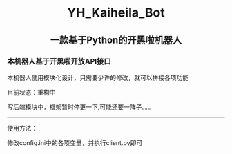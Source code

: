 # <h1><center>YH_Kaiheila_Bot</center></h1>

<h2><center>一款基于Python的开黑啦机器人</center></h2>

### 本机器人基于开黑啦开放API接口

本机器人使用模块化设计，只需要少许的修改，就可以拼接各项功能

目前状态：重构中

写后端模块中，框架暂时停更一下,可能还要一阵子。。。

------

使用方法：

修改config.ini中的各项变量，并执行client.py即可

